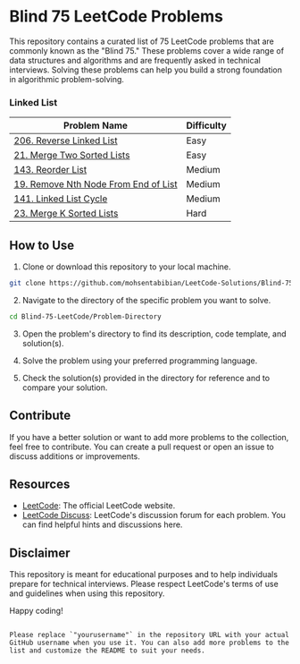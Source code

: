 # Blind 75 LeetCode Problems

This repository contains a curated list of 75 LeetCode problems that are commonly known as the "Blind 75." These problems cover a wide range of data structures and algorithms and are frequently asked in technical interviews. Solving these problems can help you build a strong foundation in algorithmic problem-solving.

### Linked List

| Problem Name                                    | Difficulty |
| ----------------------------------------------- | ---------- |
| [206. Reverse Linked List](https://leetcode.com/problems/reverse-linked-list/)                       | Easy       |
| [21. Merge Two Sorted Lists](https://leetcode.com/problems/merge-two-sorted-lists/)                   | Easy       |
| [143. Reorder List](https://leetcode.com/problems/reorder-list/)                                     | Medium     |
| [19. Remove Nth Node From End of List](https://leetcode.com/problems/remove-nth-node-from-end-of-list/) | Medium |
| [141. Linked List Cycle](https://leetcode.com/problems/linked-list-cycle/)                           | Medium     |
| [23. Merge K Sorted Lists](https://leetcode.com/problems/merge-k-sorted-lists/)                       | Hard       |

## How to Use

1. Clone or download this repository to your local machine.

```bash
git clone https://github.com/mohsentabibian/LeetCode-Solutions/Blind-75-LeetCode.git
```

2. Navigate to the directory of the specific problem you want to solve.

```bash
cd Blind-75-LeetCode/Problem-Directory
```

3. Open the problem's directory to find its description, code template, and solution(s).

4. Solve the problem using your preferred programming language.

5. Check the solution(s) provided in the directory for reference and to compare your solution.

## Contribute

If you have a better solution or want to add more problems to the collection, feel free to contribute. You can create a pull request or open an issue to discuss additions or improvements.

## Resources

- [LeetCode](https://leetcode.com/): The official LeetCode website.
- [LeetCode Discuss](https://leetcode.com/discuss/): LeetCode's discussion forum for each problem. You can find helpful hints and discussions here.

## Disclaimer

This repository is meant for educational purposes and to help individuals prepare for technical interviews. Please respect LeetCode's terms of use and guidelines when using this repository.

Happy coding!
```

Please replace `"yourusername"` in the repository URL with your actual GitHub username when you use it. You can also add more problems to the list and customize the README to suit your needs.
